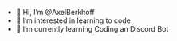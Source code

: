 - 👋 Hi, I’m @AxelBerkhoff
- 👀 I’m interested in learning to code
- 🌱 I’m currently learning Coding an Discord Bot


<!---
AxelBerkhoff/AxelBerkhoff is a ✨ special ✨ repository because its `README.md` (this file) appears on your GitHub profile.
You can click the Preview link to take a look at your changes.
--->
